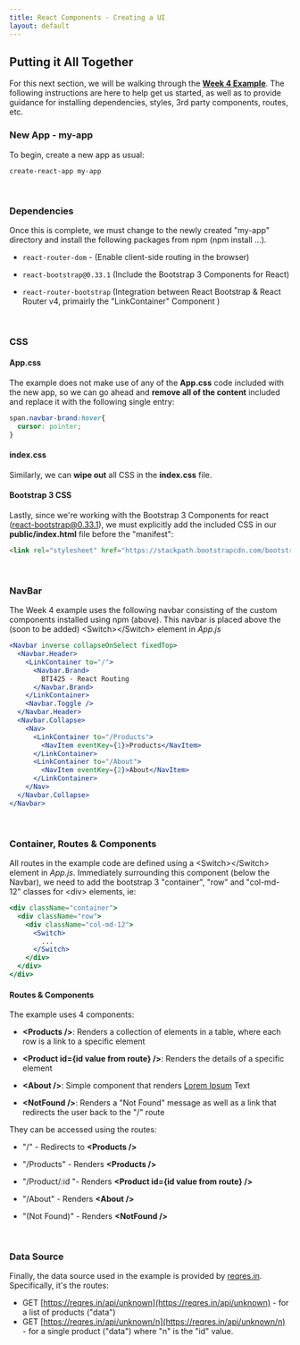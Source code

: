 ```yaml
---
title: React Components - Creating a UI
layout: default
---
```


## Putting it All Together

For this next section, we will be walking through the **[Week 4 Example](https://github.com/sictweb/bti425/tree/master/Code%20Examples/week4)**.
The following instructions are here to help get us started, as well as to provide guidance for installing dependencies, styles, 3rd party components, routes, etc.

### New App - my-app

To begin, create a new app as usual:

```terminal
create-react-app my-app
```

<br>

### Dependencies

Once this is complete, we must change to the newly created "my-app" directory and install the following packages from npm (npm install ...).

* `react-router-dom` - (Enable client-side routing in the browser)

* `react-bootstrap@0.33.1` (Include the Bootstrap 3 Components for React)

* `react-router-bootstrap` (Integration between React Bootstrap &amp; React Router v4, primairly the "LinkContainer" Component )

<br>

### CSS

#### App.css

The example does not make use of any of the **App.css** code included with the new app, so we can go ahead and **remove all of the content** included and replace it with the following single entry:

```css
span.navbar-brand:hover{
  cursor: pointer;
}
```

#### index.css

Similarly, we can **wipe out** all CSS in the **index.css** file.  

#### Bootstrap 3 CSS

Lastly, since we're working with the Bootstrap 3 Components for react (react-bootstrap@0.33.1), we must explicitly add the included CSS in our **public/index.html** file before the "manifest":

```html
<link rel="stylesheet" href="https://stackpath.bootstrapcdn.com/bootstrap/3.4.1/css/bootstrap.min.css" integrity="sha384-HSMxcRTRxnN+Bdg0JdbxYKrThecOKuH5zCYotlSAcp1+c8xmyTe9GYg1l9a69psu" crossorigin="anonymous">
```

<br>

### NavBar

The Week 4 example uses the following navbar consisting of the custom components installed using npm (above).  This navbar is placed above the (soon to be added) &lt;Switch&gt;&lt;/Switch&gt; element in *App.js*

```jsx
<Navbar inverse collapseOnSelect fixedTop>
  <Navbar.Header>
    <LinkContainer to="/">
      <Navbar.Brand>
        BTI425 - React Routing
      </Navbar.Brand>
    </LinkContainer>
    <Navbar.Toggle />
  </Navbar.Header>
  <Navbar.Collapse>
    <Nav>
      <LinkContainer to="/Products">
        <NavItem eventKey={1}>Products</NavItem>
      </LinkContainer>
      <LinkContainer to="/About">
        <NavItem eventKey={2}>About</NavItem>
      </LinkContainer>
    </Nav>
  </Navbar.Collapse>
</Navbar>
```

<br>

### Container, Routes & Components

All routes in the example code are defined using a &lt;Switch&gt;&lt;/Switch&gt; element in *App.js*.  Immediately surrounding this component (below the Navbar), we need to add the bootstrap 3 "container", "row" and "col-md-12" classes for &lt;div&gt; elements, ie:

```jsx
<div className="container">
  <div className="row">
    <div className="col-md-12">
      <Switch>
        ...
      </Switch>
    </div>
  </div>
</div>
```

#### Routes & Components

The example uses 4 components: 

* **&lt;Products /&gt;**: Renders a collection of elements in a table, where each row is a link to a specific element 

* **&lt;Product id={id value from route} /&gt;**: Renders the details of a specific element

* **&lt;About /&gt;**: Simple component that renders [Lorem Ipsum](https://www.lipsum.com/) Text

* **&lt;NotFound /&gt;**: Renders a "Not Found" message as well as a link that redirects the user back to the "/" route

They can be accessed using the routes:

* "/" - Redirects to **&lt;Products /&gt;**

* "/Products" - Renders **&lt;Products /&gt;**

* "/Product/:id "- Renders **&lt;Product id={id value from route} /&gt;**

* "/About" - Renders **&lt;About /&gt;**

* "(Not Found)" - Renders **&lt;NotFound /&gt;**

<br>

### Data Source

Finally, the data source used in the example is provided by [reqres.in](https://reqres.in/).  Specifically, it's the routes:

* GET [https://reqres.in/api/unknown](https://reqres.in/api/unknown) - for a list of products ("data")
* GET [https://reqres.in/api/unknown/n](https://reqres.in/api/unknown/n) - for a single product ("data") where "n" is the "id" value.  





